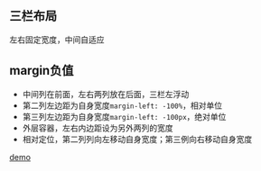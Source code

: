 ## 三栏布局
左右固定宽度，中间自适应

## margin负值
- 中间列在前面，左右两列放在后面，三栏左浮动
- 第二列左边距为自身宽度`margin-left: -100%`，相对单位
- 第三列左边距为自身宽度`margin-left: -100px`，绝对单位
- 外层容器，左右内边距设为另外两列的宽度
- 相对定位，第二列列向左移动自身宽度；第三例向右移动自身宽度

[demo](https://91btmy.csb.app/three-col.html)
